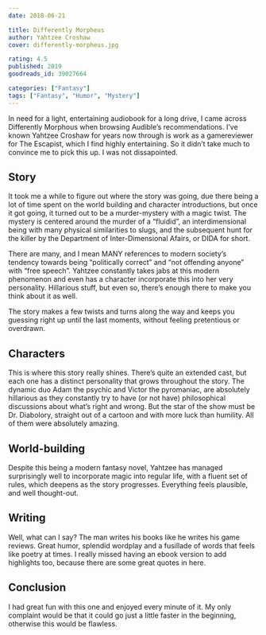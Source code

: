 ```yaml
---
date: 2018-06-21

title: Differently Morpheus
author: Yahtzee Croshaw
cover: differently-morpheus.jpg

rating: 4.5
published: 2019
goodreads_id: 39027664

categories: ["Fantasy"]
tags: ["Fantasy", "Humor", "Mystery"]
---
```


In need for a light, entertaining audiobook for a long drive, I came across Differently Morphous when browsing Audible’s recommendations. I’ve known Yahtzee Croshaw for years now through is work as a gamereviewer for The Escapist, which I find highly entertaining. So it didn’t take much to convince me to pick this up. I was not dissapointed.

<!--more-->

## Story

It took me a while to figure out where the story was going, due there being a lot of time spent on the world building and character introductions, but once it got going, it turned out to be a murder-mystery with a magic twist. The mystery is centered around the murder of a “fluidid”, an interdimensional being with many physical similarities to slugs, and the subsequent hunt for the killer by the Department of Inter-Dimensional Afairs, or DIDA for short.

There are many, and I mean MANY references to modern society’s tendency towards being “politically correct” and “not offending anyone” with “free speech”. Yahtzee constantly takes jabs at this modern phenomenon and even has a character incorporate this into her very personality. Hillarious stuff, but even so, there’s enough there to make you think about it as well.

The story makes a few twists and turns along the way and keeps you guessing right up until the last moments, without feeling pretentious or overdrawn.

## Characters

This is where this story really shines. There’s quite an extended cast, but each one has a distinct personality that grows throughout the story. The dynamic duo Adam the psychic and Victor the pyromaniac, are absolutely hillarious as they constantly try to have (or not have) philosophical discussions about what’s right and wrong. But the star of the show must be Dr. Diabolory, straight out of a cartoon and with more luck than humility. All of them were absolutely amazing.

## World-building

Despite this being a modern fantasy novel, Yahtzee has managed surprisingly well to incorporate magic into regular life, with a fluent set of rules, which deepens as the story progresses. Everything feels plausible, and well thought-out.

## Writing

Well, what can I say? The man writes his books like he writes his game reviews. Great humor, splendid wordplay and a fusillade of words that feels like poetry at times. I really missed having an ebook version to add highlights too, because there are some great quotes in here.

## Conclusion

I had great fun with this one and enjoyed every minute of it. My only complaint would be that it could go just a little faster in the beginning, otherwise this would be flawless.
